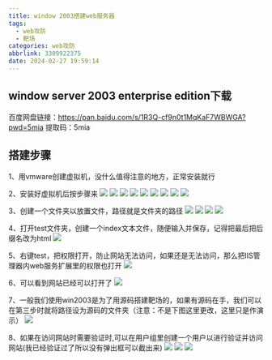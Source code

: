 ```yaml
---
title: window 2003搭建web服务器
tags:
  - web攻防
  - 靶场
categories: web攻防
abbrlink: 3309922375
date: 2024-02-27 19:59:14
---
```


## window server 2003 enterprise edition下载

百度网盘链接：https://pan.baidu.com/s/1R3Q-cf9n0t1MqKaF7WBWGA?pwd=5mia 
提取码：5mia

<!--more-->
## 搭建步骤

1、用vmware创建虚拟机，没什么值得注意的地方，正常安装就行

2、安装好虚拟机后按步骤来
![](2003_web/0.png)
![](2003_web/1.png)
![](2003_web/2.png)
![](2003_web/3.png)
![](2003_web/4.png)
![](2003_web/5.png)
![](2003_web/6.png)
![](2003_web/7.png)
![](2003_web/8.png)
<br>

3、创建一个文件夹以放置文件，路径就是文件夹的路径
![](2003_web/9.png)
![](2003_web/10.png)
![](2003_web/11.png)
![](2003_web/12.png)
<br>

4、打开test文件夹，创建一个index文本文件，随便输入并保存，记得把最后把后缀名改为html
![](2003_web/16.png)
<br>

5、右键test，把权限打开，防止网站无法访问，如果还是无法访问，那么把IIS管理器内web服务扩展里的权限也打开
![](2003_web/17.png)
<br>

6、可以看到网站已经可以打开了
![](2003_web/18.png)
<br>

7、一般我们使用win2003是为了用源码搭建靶场的，如果有源码在手，我们可以在第三步时就将路径设为源码的文件夹（注意：不是下图这里更改，这里只是作演示）
![](2003_web/19.png)
<br>

8、如果在访问网站时需要验证时,可以在用户组里创建一个用户以进行验证并访问网站(我已经验证过了所以没有弹出框可以截出来)
![](2003_web/13.png)
![](2003_web/14.png)
![](2003_web/15.png)